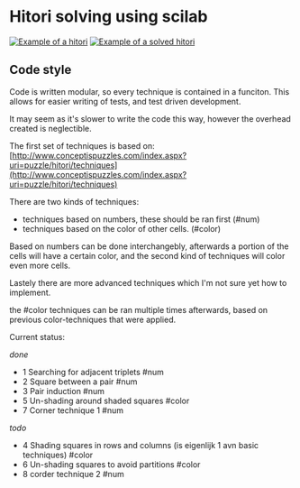 # Hitori solving using scilab
[![Example of a hitori](http://www.conceptispuzzles.com/picture/27/1219.gif)](http://www.conceptispuzzles.com/index.aspx?uri=puzzle/hitori/techniques)
[![Example of a solved hitori](http://www.conceptispuzzles.com/picture/27/1220.gif)](http://www.conceptispuzzles.com/index.aspx?uri=puzzle/hitori/techniques)

## Code style
Code is written modular, so every technique is contained in a funciton.
This allows for easier writing of tests, and test driven development.

It may seem as it's slower to write the code this way, however the overhead
created is neglectible.

The first set of techniques is based on:
[http://www.conceptispuzzles.com/index.aspx?uri=puzzle/hitori/techniques](http://www.conceptispuzzles.com/index.aspx?uri=puzzle/hitori/techniques)

There are two kinds of techniques:
* techniques based on numbers, these should be ran first (#num)
* techniques based on the color of other cells. (#color)

Based on numbers can be done interchangebly, afterwards a portion of the cells
will have a certain color, and the second kind of techniques will color even
more cells.

Lastely there are more advanced techniques which I'm not sure yet how to implement.

the #color techniques can be ran multiple times afterwards, based on previous
color-techniques that were applied.

Current status:

*done*
* 1 Searching for adjacent triplets #num
* 2 Square between a pair #num
* 3 Pair induction #num
* 5 Un-shading around shaded squares #color
* 7 Corner technique 1 #num

*todo*
* 4 Shading squares in rows and columns (is eigenlijk 1 avn basic techniques) #color
* 6 Un-shading squares to avoid partitions #color
* 8 corder technique 2 #num


